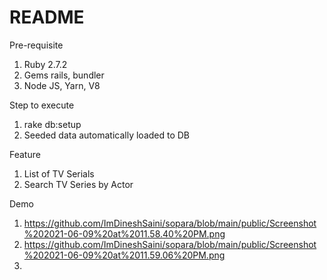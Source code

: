 # README
Pre-requisite
1. Ruby 2.7.2
2. Gems rails, bundler
3. Node JS, Yarn, V8

Step to execute
1. rake db:setup
2. Seeded data automatically loaded to DB

Feature
1. List of TV Serials
2. Search TV Series by Actor

 Demo
1. https://github.com/ImDineshSaini/sopara/blob/main/public/Screenshot%202021-06-09%20at%2011.58.40%20PM.png
2. https://github.com/ImDineshSaini/sopara/blob/main/public/Screenshot%202021-06-09%20at%2011.59.06%20PM.png
3. 
